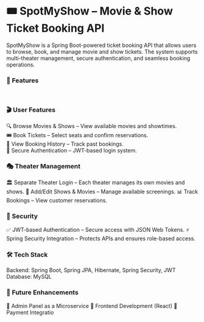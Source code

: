 <h1>🎟️ SpotMyShow – Movie & Show Ticket Booking API </h1>
SpotMyShow is a Spring Boot-powered ticket booking API that allows users to browse, book, and manage movie and show tickets. The system supports multi-theater management, secure authentication, and seamless booking operations.

<h3>🚀 Features</h3>
<br>
<h3>🎬 User Features</h3>
🔍 Browse Movies & Shows – View available movies and showtimes.<br>
🎟️ Book Tickets – Select seats and confirm reservations.<br>
📜 View Booking History – Track past bookings.<br>
🔑 Secure Authentication – JWT-based login system.<br>

<h3>🎭 Theater Management</h3>
🏛️ Separate Theater Login – Each theater manages its own movies and shows.
🎥 Add/Edit Shows & Movies – Manage available screenings.
📊 Track Bookings – View customer reservations.

<h3>🔐 Security</h3>
✅ JWT-based Authentication – Secure access with JSON Web Tokens.
⚡ Spring Security Integration – Protects APIs and ensures role-based access.

<h3>🛠️ Tech Stack</h3>
Backend: Spring Boot, Spring JPA, Hibernate, Spring Security, JWT
Database: MySQL

<h3>📌 Future Enhancements</h3>
🏢 Admin Panel as a Microservice
📱 Frontend Development (React)
🎯 Payment Integratio
